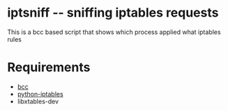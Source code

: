 iptsniff -- sniffing iptables requests
========

This is a bcc based script that shows which process applied what iptables rules 

Requirements
========

* [bcc](https://github.com/iovisor/bcc/blob/master/INSTALL.md)
* [python-iptables](https://github.com/ldx/python-iptables#installing-via-pip)
* libxtables-dev
